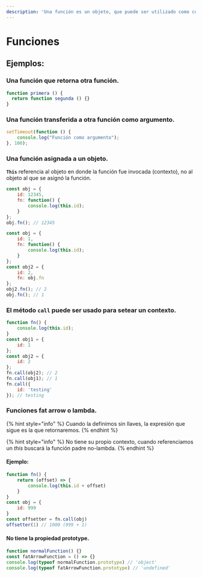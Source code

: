 ```yaml
---
description: 'Una función es un objeto, que puede ser utilizado como cualquier otro valor.'
---
```


# Funciones

## **Ejemplos:**

### **Una función que retorna otra función.**

```javascript
function primera () {
  return function segunda () {}
}
```

### **Una función transferida a otra función como argumento.**

```javascript
setTimeout(function () {
    console.log("Función como argumento");
}, 100);
```

### **Una función asignada a un objeto.**

**`This`** referencia al objeto en donde la función fue invocada \(contexto\), no al objeto al que se asignó la función.

```javascript
const obj = {
    id: 12345,
    fn: function() {
        console.log(this.id);
    }
};
obj.fn(); // 12345
```

```javascript
const obj = {
    id: 1,
    fn: function() {
        console.log(this.id);
    }
};
const obj2 = {
    id: 2,
    fn: obj.fn
};
obj2.fn(); // 2
obj.fn(); // 1
```

### **El método `call` puede ser usado para setear un contexto.**

```javascript
function fn() {
    console.log(this.id);
}
const obj1 = {
    id: 1
};
const obj2 = {
    id: 2
};
fn.call(obj2); // 2
fn.call(obj1); // 1
fn.call({
    id: 'testing'
}); // testing
```

### **Funciones fat arrow o lambda.**

{% hint style="info" %}
Cuando la definimos sin llaves, la expresión que sigue es la que retornaremos.
{% endhint %}

{% hint style="info" %}
No tiene su propio contexto, cuando referenciamos un _this_ buscará la función padre no-lambda.
{% endhint %}

#### **Ejemplo:**

```javascript
function fn() {
    return (offset) => {
        console.log(this.id + offset)
    }
}
const obj = {
    id: 999
}
const offsetter = fn.call(obj)
offsetter(1) // 1000 (999 + 1)
```

#### No tiene la propiedad prototype.

```javascript
function normalFunction() {}
const fatArrowFunction = () => {}
console.log(typeof normalFunction.prototype) // 'object'
console.log(typeof fatArrowFunction.prototype) // 'undefined'
```

